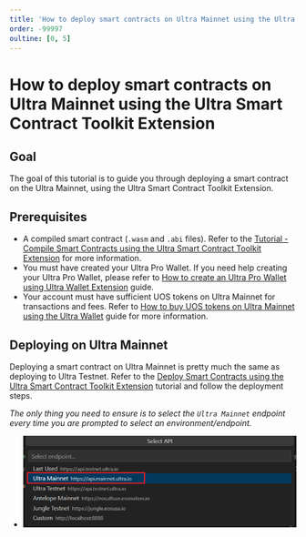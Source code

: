 ```yaml
---
title: 'How to deploy smart contracts on Ultra Mainnet using the Ultra Smart Contract Toolkit Extension'
order: -99997
oultine: [0, 5]
---
```


# How to deploy smart contracts on Ultra Mainnet using the Ultra Smart Contract Toolkit Extension

## Goal

The goal of this tutorial is to guide you through deploying a smart contract on the Ultra Mainnet, using the Ultra Smart Contract Toolkit Extension.

## Prerequisites

-   A compiled smart contract (`.wasm` and `.abi` files). Refer to the [Tutorial - Compile Smart Contracts using the Ultra Smart Contract Toolkit Extension](../smart-contracts/compile.md) for more information.
-   You must have created your Ultra Pro Wallet. If you need help creating your Ultra Pro Wallet, please refer to [How to create an Ultra Pro Wallet using Ultra Wallet Extension](../guides/how-to-create-ultra-pro-wallet-using-toolkit.md) guide.
-   Your account must have sufficient UOS tokens on Ultra Mainnet for transactions and fees. Refer to [How to buy UOS tokens on Ultra Mainnet using the Ultra Wallet](../guides/how-to-buy-uos.md) guide for more information.

## Deploying on Ultra Mainnet

Deploying a smart contract on Ultra Mainnet is pretty much the same as deploying to Ultra Testnet. Refer to the [Deploy Smart Contracts using the Ultra Smart Contract Toolkit Extension](../smart-contracts/deploy.md#deploy-contract) tutorial and follow the deployment steps.

_The only thing you need to ensure is to select the `Ultra Mainnet` endpoint every time you are prompted to select an environment/endpoint._

-   ![](../smart-contracts/images/command-palette-deploy-select-endpoint-mainnet.png)

